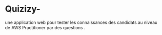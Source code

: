 # Quizizy-

une application web pour tester les connaissances des candidats au niveau de AWS Practitioner par des questions .
